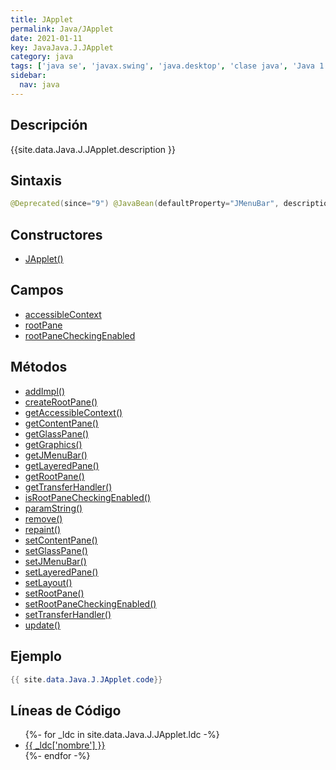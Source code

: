 ```yaml
---
title: JApplet
permalink: Java/JApplet
date: 2021-01-11
key: JavaJava.J.JApplet
category: java
tags: ['java se', 'javax.swing', 'java.desktop', 'clase java', 'Java 1.2']
sidebar: 
  nav: java
---
```


## Descripción
{{site.data.Java.J.JApplet.description }}

## Sintaxis
~~~java
@Deprecated(since="9") @JavaBean(defaultProperty="JMenuBar", description="Swing\'s Applet subclass.") public class JApplet extends Applet implements Accessible, RootPaneContainer
~~~

## Constructores
* [JApplet()](/Java/JApplet/JApplet/)

## Campos
* [accessibleContext](/Java/JApplet/accessibleContext)
* [rootPane](/Java/JApplet/rootPane)
* [rootPaneCheckingEnabled](/Java/JApplet/rootPaneCheckingEnabled)

## Métodos
* [addImpl()](/Java/JApplet/addImpl)
* [createRootPane()](/Java/JApplet/createRootPane)
* [getAccessibleContext()](/Java/JApplet/getAccessibleContext)
* [getContentPane()](/Java/JApplet/getContentPane)
* [getGlassPane()](/Java/JApplet/getGlassPane)
* [getGraphics()](/Java/JApplet/getGraphics)
* [getJMenuBar()](/Java/JApplet/getJMenuBar)
* [getLayeredPane()](/Java/JApplet/getLayeredPane)
* [getRootPane()](/Java/JApplet/getRootPane)
* [getTransferHandler()](/Java/JApplet/getTransferHandler)
* [isRootPaneCheckingEnabled()](/Java/JApplet/isRootPaneCheckingEnabled)
* [paramString()](/Java/JApplet/paramString)
* [remove()](/Java/JApplet/remove)
* [repaint()](/Java/JApplet/repaint)
* [setContentPane()](/Java/JApplet/setContentPane)
* [setGlassPane()](/Java/JApplet/setGlassPane)
* [setJMenuBar()](/Java/JApplet/setJMenuBar)
* [setLayeredPane()](/Java/JApplet/setLayeredPane)
* [setLayout()](/Java/JApplet/setLayout)
* [setRootPane()](/Java/JApplet/setRootPane)
* [setRootPaneCheckingEnabled()](/Java/JApplet/setRootPaneCheckingEnabled)
* [setTransferHandler()](/Java/JApplet/setTransferHandler)
* [update()](/Java/JApplet/update)

## Ejemplo
~~~java
{{ site.data.Java.J.JApplet.code}}
~~~

## Líneas de Código
<ul>
{%- for _ldc in site.data.Java.J.JApplet.ldc -%}
   <li>
       <a href="{{_ldc['url'] }}">{{ _ldc['nombre'] }}</a>
   </li>
{%- endfor -%}
</ul>
